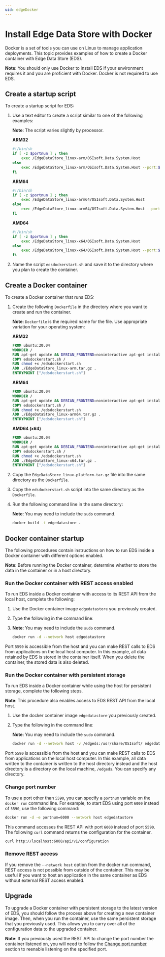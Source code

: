 ```yaml
---
uid: edgeDocker
---
```


# Install Edge Data Store with Docker

Docker is a set of tools you can use on Linux to manage application deployments. This topic provides examples of how to create a Docker container with Edge Data Store (EDS).

**Note**: You should only use Docker to install EDS if your environment requires it and you are proficient with Docker. Docker is not required to use EDS.

## Create a startup script

To create a startup script for EDS:

1. Use a text editor to create a script similar to one of the following examples:

    **Note**: The script varies slightly by processor.

    **ARM32**

    ```bash
    #!/bin/sh
    if [ -z $portnum ] ; then
        exec /EdgeDataStore_linux-arm/OSIsoft.Data.System.Host
    else
        exec /EdgeDataStore_linux-arm/OSIsoft.Data.System.Host --port:$portnum
    fi
    ```

    **ARM64**

    ```bash
    #!/bin/sh
    if [ -z $portnum ] ; then
        exec /EdgeDataStore_linux-arm64/OSIsoft.Data.System.Host
    else
        exec /EdgeDataStore_linux-arm64/OSIsoft.Data.System.Host --port:$portnum
    fi
    ```

    **AMD64**

    ```bash
    #!/bin/sh
    if [ -z $portnum ] ; then
        exec /EdgeDataStore_linux-x64/OSIsoft.Data.System.Host
    else
        exec /EdgeDataStore_linux-x64/OSIsoft.Data.System.Host --port:$portnum
    fi
    ```

2. Name the script `edsdockerstart.sh` and save it to the directory where you plan to create the container.

## Create a Docker container

To create a Docker container that runs EDS:

1. Create the following `Dockerfile` in the directory where you want to create and run the container.

    **Note**: `Dockerfile` is the required name for the file. Use appropriate variation for your operating system:

    **ARM32**

    ```dockerfile
    FROM ubuntu:20.04
    WORKDIR /
    RUN apt-get update && DEBIAN_FRONTEND=noninteractive apt-get install -y ca-certificates libicu66 libssl1.1 curl
    COPY edsdockerstart.sh /
    RUN chmod +x /edsdockerstart.sh
    ADD ./EdgeDataStore_linux-arm.tar.gz .
    ENTRYPOINT ["/edsdockerstart.sh"]
    ```

    **ARM64**

    ```dockerfile
    FROM ubuntu:20.04
    WORKDIR /
    RUN apt-get update && DEBIAN_FRONTEND=noninteractive apt-get install -y ca-certificates libicu66 libssl1.1 curl
    COPY edsdockerstart.sh /
    RUN chmod +x /edsdockerstart.sh
    ADD ./EdgeDataStore_linux-arm64.tar.gz .
    ENTRYPOINT ["/edsdockerstart.sh"]
    ```

    **AMD64 (x64)**

    ```dockerfile
    FROM ubuntu:20.04
    WORKDIR /
    RUN apt-get update && DEBIAN_FRONTEND=noninteractive apt-get install -y ca-certificates libicu66 libssl1.1 curl
    COPY edsdockerstart.sh /
    RUN chmod +x /edsdockerstart.sh
    ADD ./EdgeDataStore_linux-x64.tar.gz .
    ENTRYPOINT ["/edsdockerstart.sh"]
    ```

2. Copy the `EdgeDataStore_linux-platform.tar.gz` file into the same directory as the `Dockerfile`.

3. Copy the `edsdockerstart.sh` script into the same directory as the `Dockerfile`.

4. Run the following command line in the same directory:

   **Note**: You may need to include the `sudo` command.

    ```bash
    docker build -t edgedatastore .
    ```

## Docker container startup

The following procedures contain instructions on how to run EDS inside a Docker container with different options enabled.

**Note**: Before running the Docker container, determine whether to store the data in the container or in a host directory.

### Run the Docker container with REST access enabled

To run EDS inside a Docker container with access to its REST API from the local host, complete the following:

1. Use the Docker container image `edgedatastore` you previously created.

2. Type the following in the command line:
3.
   **Note**: You may need to include the `sudo` command.

    ```bash
    docker run -d --network host edgedatastore
    ```

Port `5590` is accessible from the host and you can make REST calls to EDS from applications on the local host computer. In this example, all data retained by EDS is stored in the container itself. When you delete the container, the stored data is also deleted.

### Run the Docker container with persistent storage

To run EDS inside a Docker container while using the host for persistent storage, complete the following steps.

**Note**: This procedure also enables access to EDS REST API from the local host.

1. Use the docker container image `edgedatastore` you previously created.

2. Type the following in the command line:

   **Note**: You may need to include the `sudo` command.

    ```bash
    docker run -d --network host -v /edgeds:/usr/share/OSIsoft/ edgedatastore
    ```

Port `5590` is accessible from the host and you can make REST calls to EDS from applications on the local host computer. In this example, all data written to the container is written to the host directory instead and the host directory is a directory on the local machine, <!-- customize -->`/edgeds`. You can specify any directory.

### Change port number

To use a port other than `5590`, you can specify a `portnum` variable on the `docker run` command line. For example, to start EDS using port `6000` instead of `5590`, use the following command:

```bash
docker run -d -e portnum=6000 --network host edgedatastore
```

This command accesses the REST API with port `6000` instead of port `5590`. The following `curl` command returns the configuration for the container.

```bash
curl http://localhost:6000/api/v1/configuration
```

### Remove REST access

If you remove the `--network host` option from the docker run command, REST access is not possible from outside of the container. This may be useful if you want to host an application in the same container as EDS without external REST access enabled.

## Upgrade

To upgrade a Docker container with persistent storage to the latest version of EDS, you should follow the process above for creating a new container image. Then, when you run the container, use the same persistent storage that you previously used. This allows you to carry over all of the configuration data to the upgraded container.

**Note**: If you previously used the REST API to change the port number the container listened on, you will need to follow the [Change port number](#change-port-number) section to reenable listening on the specified port.

